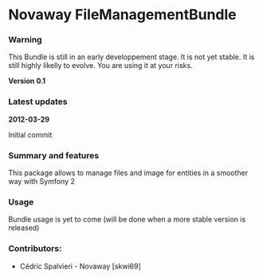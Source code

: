 # Novaway FileManagementBundle

### Warning

This Bundle is still in an early developpement stage. It is not yet stable.
It is still highly likelly to evolve.
You are using it at your risks.

**Version 0.1**

### Latest updates

**2012-03-29**

Initial commit


### Summary and features

This package allows to manage files and image for entities in a smoother way with Symfony 2

### Usage

Bundle usage is yet to come (will be done when a more stable version is released)


### Contributors:

- Cédric Spalvieri - Novaway [skwi69]
